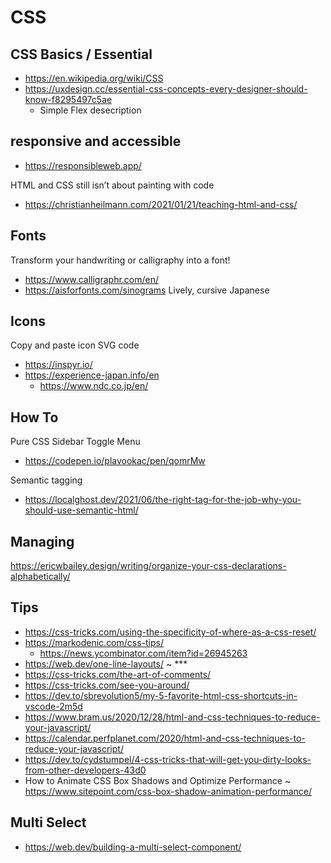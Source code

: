 # CSS


## CSS Basics / Essential

* https://en.wikipedia.org/wiki/CSS
* https://uxdesign.cc/essential-css-concepts-every-designer-should-know-f8295497c5ae
	* Simple Flex desecription


## responsive and accessible

* https://responsibleweb.app/

HTML and CSS still isn’t about painting with code
* https://christianheilmann.com/2021/01/21/teaching-html-and-css/


## Fonts

Transform your handwriting or calligraphy into a font!
* https://www.calligraphr.com/en/
* https://aisforfonts.com/sinograms
Lively, cursive Japanese

## Icons

Copy and paste icon SVG code
* https://inspyr.io/
* https://experience-japan.info/en
	* https://www.ndc.co.jp/en/

## How To

Pure CSS Sidebar Toggle Menu
* https://codepen.io/plavookac/pen/qomrMw

Semantic tagging

* https://localghost.dev/2021/06/the-right-tag-for-the-job-why-you-should-use-semantic-html/


## Managing

https://ericwbailey.design/writing/organize-your-css-declarations-alphabetically/

## Tips

* https://css-tricks.com/using-the-specificity-of-where-as-a-css-reset/
* https://markodenic.com/css-tips/
	* https://news.ycombinator.com/item?id=26945263
* https://web.dev/one-line-layouts/ ~ ***
* https://css-tricks.com/the-art-of-comments/
* https://css-tricks.com/see-you-around/
* https://dev.to/sbrevolution5/my-5-favorite-html-css-shortcuts-in-vscode-2m5d
* https://www.bram.us/2020/12/28/html-and-css-techniques-to-reduce-your-javascript/
* https://calendar.perfplanet.com/2020/html-and-css-techniques-to-reduce-your-javascript/
* https://dev.to/cydstumpel/4-css-tricks-that-will-get-you-dirty-looks-from-other-developers-43d0
* How to Animate CSS Box Shadows and Optimize Performance ~ https://www.sitepoint.com/css-box-shadow-animation-performance/
## Multi Select

* https://web.dev/building-a-multi-select-component/